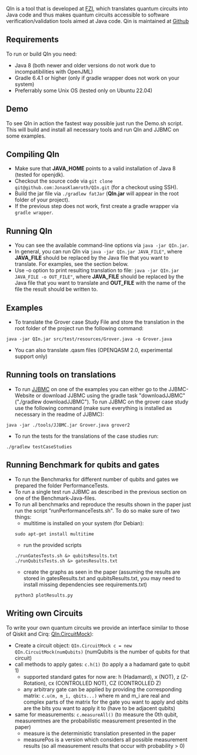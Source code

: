 QIn is a tool that is developed at [FZI](https://www.fzi.de/en/home/), which translates quantum circuits into Java code and thus makes quantum circuits accessible to software verification/validation tools aimed at Java code. Qin is maintained at [Github](https://github.com/JonasKlamroth/QIn)

## Requirements
To run or build QIn you need:
- Java 8 (both newer and older versions do not work due to incompatibilities with OpenJML)
- Gradle 6.4.1 or higher (only if gradle wrapper does not work on your system)
- Preferrably some Unix OS (tested only on Ubuntu 22.04)


## Demo
To see QIn in action the fastest way possible just run the Demo.sh script. This will build and install all necessary tools and run QIn and JJBMC on some examples.

## Compiling QIn
- Make sure that **JAVA_HOME** points to a valid installation of Java 8 (tested for openjdk).
- Checkout the source code via ``git clone git@github.com:JonasKlamroth/QIn.git`` (for a checkout using SSH).
- Build the jar file via ``./gradlew fatJar`` (**QIn.jar** will appear in the root folder of your project).
- If the previous step does not work, first create a gradle wrapper via ``gradle wrapper``.

## Running QIn
- You can see the available command-line options via ``java -jar QIn.jar``.
- In general, you can run QIn via ``java -jar QIn.jar JAVA_FILE"``, where **JAVA_FILE** should be replaced by the Java file that you want to translate. For examples, see the section below.
- Use -o option to print resulting translation to file: ``java -jar QIn.jar JAVA_FILE -o OUT_FILE"``, where **JAVA_FILE** should be replaced by the Java file that you want to translate and **OUT_FILE** with the name of the file the result should be written to.

## Examples
- To translate the Grover case Study File and store the translation in the root folder of the project run the following command:
```
java -jar QIn.jar src/test/resources/Grover.java -o Grover.java
```
- You can also translate .qasm files (OPENQASM 2.0, experimental support only)

## Running tools on translations
- To run [JJBMC](https://github.com/jonasklamroth/JJBMC) on one of the examples you can either go to the JJBMC-Website or download JJBMC using the gradle task "downloadJJBMC" ("./gradlew downloadJJBMC"). To run JJBMC on the grover case study use the following command (make sure everything is installed as necessary in the readme of JJBMC): 
```
java -jar ./tools/JJBMC.jar Grover.java grover2
```

- To run the tests for the translations of the case studies run:
```
./gradlew testCaseStudies
```

## Running Benchmark for qubits and gates
- To run the Benchmarks for different number of qubits and gates we prepared the folder PerformanceTests. 
- To run a single test run JJBMC as described in the previous section on one of the
  Benchmark-Java-files. 
- To run all benchmarks and reproduce the results shown in the paper just run the script "runPerformanceTests.sh". To do so make sure of two things:
    - multitime is installed on your system (for Debian):
    ```
    sudo apt-get install multitime
    ```
    - run the provided scripts
    ```
    ./runGatesTests.sh &> qubitsResults.txt
    ./runQubitsTests.sh &> gatesResults.txt
    ```
    - create the graphs as seen in the paper (assuming the results are stored in gatesResults.txt and qubitsResults.txt, you may need to install missing dependencies see requirements.txt)
    ```
    python3 plotResults.py
    ```
  
## Writing own Circuits
To write your own quantum circuits we provide an interface similar to those of Qiskit and Cirq: [QIn.CircuitMock](https://github.com/JonasKlamroth/QIn/tree/main/src/java/QIn/QIn.CircuitMock.java)):
- Create a circuit object: ```QIn.CircuitMock c = new QIn.CircuitMock(numQubits)``` (numQubits is the number of qubits for that circuit)
- call methods to apply gates: ```c.h(1)``` (to apply a a hadamard gate to qubit 1)
  - supported standard gates for now are: h (Hadamard), x (NOT), z (Z-Rotation), cx (CONTROLLED NOT), CZ (CONTROLLED Z)
  - any arbitrary gate can be applied by providing the corresponding matrix: ```c.u(m, m_i, qbits...)``` where m and m_i are real and complex parts of the matrix for the gate you want to apply and qbits are the bits you want to apply it to (have to be adjacent qubits)
- same for measurements: ```c.measureAll()``` (to measure the 0th qubit, measuremtnes are the probabilistic measurement presented in the paper)
  - measure is the deterministic translation presented in the paper
  - measurePos is a version which considers all possible measurement results (so all measurement results that occur with probability > 0)

